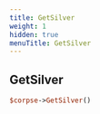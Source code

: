 ```yaml
---
title: GetSilver
weight: 1
hidden: true
menuTitle: GetSilver
---
```

## GetSilver
```perl
$corpse->GetSilver()
```